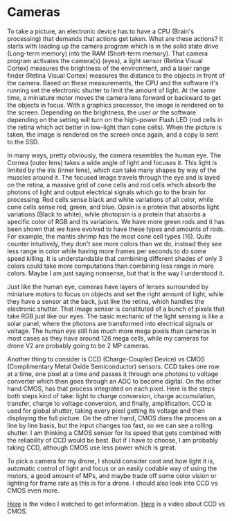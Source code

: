 # Cameras

To take a picture, an electronic device has to have a CPU (Brain's processing) that demands that actions get taken. What are these actions? It starts with loading up the camera program which is in the solid state drive (Long-term memory) into the RAM (Short-term memory). That camera program activates the camera(s) (eyes), a light sensor (Retina Visual Cortex) measures the brightness of the environment, and a laser range finder (Retina Visual Cortex) measures the distance to the objects in front of the camera. Based on these measurements, the CPU and the software it's running set the electronic shutter to limit the amount of light. At the same time, a miniature motor moves the camera lens forward or backward to get the objects in focus. With a graphics processor, the image is rendered on to the screen. Depending on the brightness, the user or the software depending on the setting will turn on the high-power Flash LED (rod cells in the retina which act better in low-light than cone cells). When the picture is taken, the image is rendered on the screen once again, and a copy is sent to the SSD.

In many ways, pretty obviously, the camera resembles the human eye. The Cornea (outer lens) takes a wide angle of light and focuses it. This light is limited by the iris (inner lens), which can take many shapes by way of the muscles around it. The focused image travels through the eye and is layed on the retina, a massive grid of cone cells and rod cells which absorb the photons of light and output electrical signals which go to the brain for processing. Rod cells sense black and white variations of all color, while cone cells sense red, green, and blue. Opsin is a protein that absorbs light variations (Black to white), while photopsin is a protein that absorbs a specific color of RGB and its variations. We have more green rods and it has been shown that we have evolved to have these types and amounts of rods. For example, the mantis shrimp has the most cone cell types (16). Quite counter intuitively, they don't see more colors than we do, instead they see less range in color while having more frames per seconds to do some speed killing. It is understandable that combining different shades of only 3 colors could take more computations than combining less range in more colors. Maybe I am just saying nonsense, but that is the way I understood it.

Just like the human eye, cameras have layers of lenses surrounded by miniature motors to focus on objects and set the right amount of light, while they have a sensor at the back, just like the retina, which handles the electronic shutter. That image sensor is constituted of a bunch of pixels that take RGB just like our eyes. The basic mechanic of the light sensing is like a solar panel, where the photons are transformed into electrical signals or voltage. The human eye still has much more mega pixels than cameras in most cases as they have around 126 mega cells, while my cameras for drone V2 are probably going to be 2 MP cameras.

Another thing to consider is CCD (Charge-Coupled Device) vs CMOS (Complimentary Metal Oxide Semiconductor) sensors. CCD takes one row at a time, one pixel at a time and passes it through one photons to voltage converter which then goes through an ADC to become digital. On the other hand CMOS, has that process integrated on each pixel. Here is the steps both steps kind of take: light to charge conversion, charge accumulation, transfer, charge to voltage conversion, and finally, amplification. CCD is used for global shutter, taking every pixel getting its voltage and then displaying the full picture. On the other hand, CMOS does the process on a line by line basis, but the input changes too fast, so we can see a rolling shutter. I am thinking a CMOS sensor for its speed that gets combined with the reliability of CCD would be best. But if I have to choose, I am probably taking CCD, although CMOS use less power which is great.

To pick a camera for my drone, I should consider cost and how light it is, automatic control of light and focus or an easily codable way of using the motors, a good amount of MPs, and maybe trade off some color vision or lighting for frame rate as this is for a drone. I should also look into CCD vs CMOS even more.

[Here](https://www.youtube.com/watch?v=B7Dopv6kzJA) is the video I watched to get information.
[Here](https://www.youtube.com/watch?v=2ZXamWYdUgQ) is a video about CCD vs CMOS.
